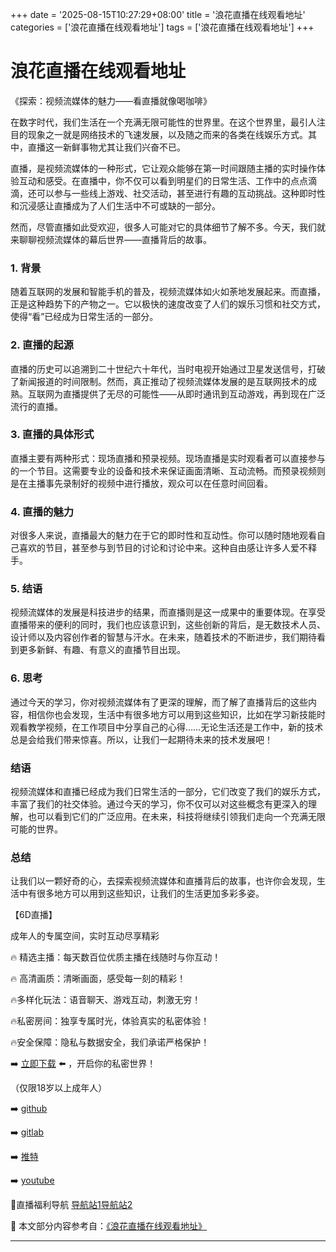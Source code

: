 +++
date = '2025-08-15T10:27:29+08:00'
title = '浪花直播在线观看地址'
categories = ['浪花直播在线观看地址']
tags = ['浪花直播在线观看地址']
+++

# 浪花直播在线观看地址

《探索：视频流媒体的魅力——看直播就像喝咖啡》

在数字时代，我们生活在一个充满无限可能性的世界里。在这个世界里，最引人注目的现象之一就是网络技术的飞速发展，以及随之而来的各类在线娱乐方式。其中，直播这一新鲜事物尤其让我们兴奋不已。

直播，是视频流媒体的一种形式，它让观众能够在第一时间跟随主播的实时操作体验互动和感受。在直播中，你不仅可以看到明星们的日常生活、工作中的点点滴滴，还可以参与一些线上游戏、社交活动，甚至进行有趣的互动挑战。这种即时性和沉浸感让直播成为了人们生活中不可或缺的一部分。

然而，尽管直播如此受欢迎，很多人可能对它的具体细节了解不多。今天，我们就来聊聊视频流媒体的幕后世界——直播背后的故事。

### 1. 背景

随着互联网的发展和智能手机的普及，视频流媒体如火如荼地发展起来。而直播，正是这种趋势下的产物之一。它以极快的速度改变了人们的娱乐习惯和社交方式，使得“看”已经成为日常生活的一部分。

### 2. 直播的起源

直播的历史可以追溯到二十世纪六十年代，当时电视开始通过卫星发送信号，打破了新闻报道的时间限制。然而，真正推动了视频流媒体发展的是互联网技术的成熟。互联网为直播提供了无尽的可能性——从即时通讯到互动游戏，再到现在广泛流行的直播。

### 3. 直播的具体形式

直播主要有两种形式：现场直播和预录视频。现场直播是实时观看者可以直接参与的一个节目。这需要专业的设备和技术来保证画面清晰、互动流畅。而预录视频则是在主播事先录制好的视频中进行播放，观众可以在任意时间回看。

### 4. 直播的魅力

对很多人来说，直播最大的魅力在于它的即时性和互动性。你可以随时随地观看自己喜欢的节目，甚至参与到节目的讨论和讨论中来。这种自由感让许多人爱不释手。

### 5. 结语

视频流媒体的发展是科技进步的结果，而直播则是这一成果中的重要体现。在享受直播带来的便利的同时，我们也应该意识到，这些创新的背后，是无数技术人员、设计师以及内容创作者的智慧与汗水。在未来，随着技术的不断进步，我们期待看到更多新鲜、有趣、有意义的直播节目出现。

### 6. 思考

通过今天的学习，你对视频流媒体有了更深的理解，而了解了直播背后的这些内容，相信你也会发现，生活中有很多地方可以用到这些知识，比如在学习新技能时观看教学视频，在工作项目中分享自己的心得……无论生活还是工作中，新的技术总是会给我们带来惊喜。所以，让我们一起期待未来的技术发展吧！

### 结语

视频流媒体和直播已经成为我们日常生活的一部分，它们改变了我们的娱乐方式，丰富了我们的社交体验。通过今天的学习，你不仅可以对这些概念有更深入的理解，也可以看到它们的广泛应用。在未来，科技将继续引领我们走向一个充满无限可能的世界。

### 总结

让我们以一颗好奇的心，去探索视频流媒体和直播背后的故事，也许你会发现，生活中有很多地方可以用到这些知识，让我们的生活更加多彩多姿。

【6D直播】

 成年人的专属空间，实时互动尽享精彩

🔥 精选主播：每天数百位优质主播在线随时与你互动！

🔥 高清画质：清晰画面，感受每一刻的精彩！

🔥多样化玩法：语音聊天、游戏互动，刺激无穷！

🔥私密房间：独享专属时光，体验真实的私密体验！

🔥安全保障：隐私与数据安全，我们承诺严格保护！

➡️ [立即下载](https://down123.s3.ap-east-1.amazonaws.com/down/down.html?channelCode=blog) ⬅️ ，开启你的私密世界！

 （仅限18岁以上成年人）

➡️ [github](https://aldult-live.github.io/)

➡️ [gitlab](https://seo-09598d.gitlab.io/)

➡️ [推特](https://x.com/wegame33)

➡️ [youtube](https://www.youtube.com/@6Dlive)

🔞直播福利导航   [导航站1](https://webstack-86085a.gitlab.io/)[导航站2](https://onlygit123-2.github.io/)

📘 本文部分内容参考自：[《浪花直播在线观看地址》](https://webstack-hugo-1.pages.dev/)

---
